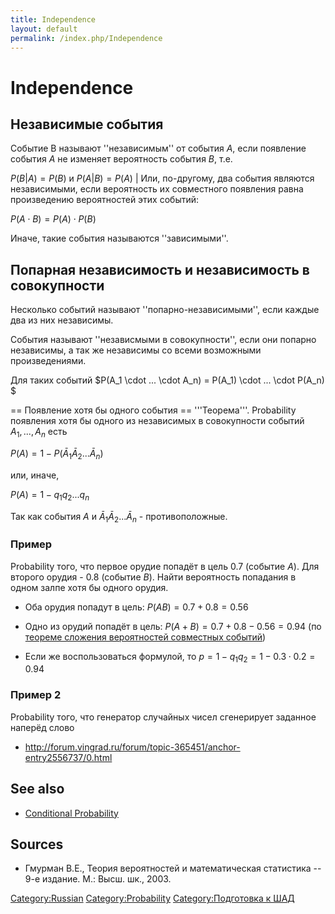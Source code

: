 ```yaml
---
title: Independence
layout: default
permalink: /index.php/Independence
---
```


# Independence

## Независимые события
Событие B называют ''независимым'' от события $A$, если появление события $A$ не изменяет вероятность события $B$, т.е. 

$P(B |  A) = P(B)$ и $P(A | B) = P(A)$ |
Или, по-другому, два события являются независимыми, если вероятность их совместного появления равна произведению вероятностей этих событий:

$P(A \cdot B) = P(A) \cdot P(B)$

Иначе, такие события называются ''зависимыми''. 

## Попарная независимость и независимость в совокупности
Несколько событий называют ''попарно-независимыми'', если каждые два из них независимы. 

События называют ''независмыми в совокупности'', если они попарно независимы, а так же независимы со всеми возможными произведениями.

Для таких событий $P(A_1 \cdot ... \cdot A_n) = P(A_1) \cdot ... \cdot P(A_n) $


== Появление хотя бы одного события == 
'''Теорема'''. Probability появления хотя бы одного из  независимых в совокупности событий $A_1, ..., A_n$ есть

$P(A) = 1 - P(\bar{A}_1 \bar{A}_2 ... \bar{A}_n)$ 

или, иначе,

$P(A) = 1 - q_1 q_2 ... q_n$

Так как события $A$ и $\bar{A}_1 \bar{A}_2 ... \bar{A}_n$ - противоположные. 

### Пример
Probability того, что первое орудие попадёт в цель 0.7 (событие $A$). Для второго орудия - 0.8 (событие $B$). Найти вероятность попадания в одном залпе хотя бы одного орудия. 

- Оба орудия попадут в цель: $P(AB) = 0.7 + 0.8 = 0.56$
- Одно из орудий попадёт в цель: $P(A + B) = 0.7 + 0.8 - 0.56 = 0.94$ (по [теореме сложения вероятностей совместных событий](Chain_and_Sum_Rules_in_Probability#Теорема_сложения_вероятностей_совместных_событий))

- Если же воспользоваться формулой, то $p = 1 - q_1 q_2 = 1 - 0.3 \cdot 0.2 = 0.94$

### Пример 2
Probability того, что генератор случайных чисел сгенерирует заданное наперёд слово 
- http://forum.vingrad.ru/forum/topic-365451/anchor-entry2556737/0.html

## See also
- [Conditional Probability](Conditional_Probability)

## Sources
- Гмурман В.Е., Теория вероятностей и математическая статистика -- 9-е издание. М.: Высш. шк., 2003.

[Category:Russian](Category_Russian)
[Category:Probability](Category_Probability)
[Category:Подготовка к ШАД](Category_Подготовка_к_ШАД)